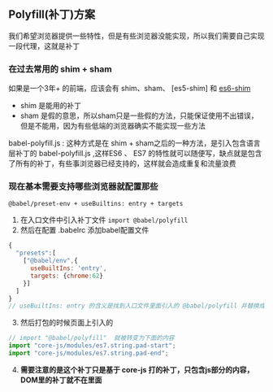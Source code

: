## Polyfill(补丁)方案

我们希望浏览器提供一些特性，但是有些浏览器没能实现，所以我们需要自己实现一段代理，这就是补丁


### 在过去常用的 shim + sham
如果是一个3年+ 的前端，应该会有 shim、sham、 [es5-shim] 和 [es6-shim](https://github.com/es-shims/es6-shim)
- shim 是能用的补丁
- sham 是假的意思，所以sham只是一些假的方法，只能保证使用不出错误，但是不能用，因为有些低端的浏览器确实不能实现一些方法

babel-polyfill.js : 这种方式是在 shim + sham之后的一种方法，是引入包含语言层补丁的 babel-polyfill.js ,这样ES6 、 ES7 的特性就可以随便写，缺点就是包含了所有的补丁，有些事浏览器已经支持的，这样就会造成重复和流量浪费


### 现在基本需要支持哪些浏览器就配置那些
`@babel/preset-env + useBuiltins: entry + targets`
1. 在入口文件中引入补丁文件 `import @babel/polyfill`
2. 然后在配置 .babelrc 添加babel配置文件
```js
{
  "presets":[
    ["@babel/env",{
      useBuiltIns: 'entry',
      targets: {chrome:62}
    }]
  ]
}
// useBuiltIns: entry 的含义是找到入口文件里面引入的 @babel/polyfill 并替换成targets浏览器环境下需要的补丁列表
```
3. 然后打包的时候页面上引入的
```js
// import "@babel/polyfill"  就被转变为下面的内容
import "core-js/modules/es7.string.pad-start";
import "core-js/modules/es7.string.pad-end";
```
4. **需要注意的是这个补丁只是基于 core-js 打的补丁，只包含js部分的内容，DOM里的补丁就不在里面**